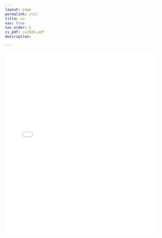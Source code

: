 ```yaml
---
layout: page
permalink: /cv/
title: cv
nav: true
nav_order: 5
cv_pdf: cv2024.pdf
description:

---
```

<body>
  <embed src="/assets/pdf/cv2024.pdf" width="100%" height="600px" type="application/pdf">
</body>
